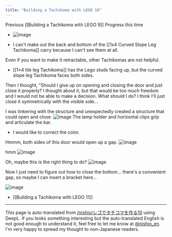 ```yaml
---
title: "Building a Tachikoma with LEGO 10"
---
```


Previous [[Building a Tachikoma with LEGO 9]]
Progress this time
- ![image](https://gyazo.com/b3fce73a4c140cb3ae2736ad101b8abb/thumb/1000)

- I can't make out the back and bottom of the [[1x4 Curved Slope Leg Tachikoma]] carry because I can't see them at all.

Even if you want to make it retractable, other Tachikomas are not helpful.
- [[1×4 tile leg Tachikoma]] has the Lego studs facing up, but the curved slope leg Tachikoma faces both sides.

Then I thought, "Should I give up on opening and closing the door and just close it properly? I thought about it, but that would be too much freedom and I would not be able to make a decision. What should I do? I think I'll just close it symmetrically with the visible side...

I was tinkering with the structure and unexpectedly created a structure that could open and close.
![image](https://gyazo.com/bfdcb6f895f9c101416b3b4015a96f35/thumb/1000)
The lamp holder and horizontal clips grip and articulate the bar.
- I would like to correct the color.


Hmmm, both sides of this door would open up a gap.
![image](https://gyazo.com/ebc77713abbbe42cb03601c30571607c/thumb/1000)

hmm
![image](https://gyazo.com/d0ad13f04336e733561c7ff75263f4fc/thumb/1000)

Oh, maybe this is the right thing to do?
![image](https://gyazo.com/b3fce73a4c140cb3ae2736ad101b8abb/thumb/1000)

Now I just need to figure out how to close the bottom... there's a convenient gap, so maybe I can insert a bracket here...

![image](https://gyazo.com/0a49d866e4e921c6cedee37370162668/thumb/1000)

- [[Building a Tachikoma with LEGO 11]]

---
This page is auto-translated from [/nishio/レゴでタチコマを作る10](https://scrapbox.io/nishio/レゴでタチコマを作る10) using DeepL. If you looks something interesting but the auto-translated English is not good enough to understand it, feel free to let me know at [@nishio_en](https://twitter.com/nishio_en). I'm very happy to spread my thought to non-Japanese readers.